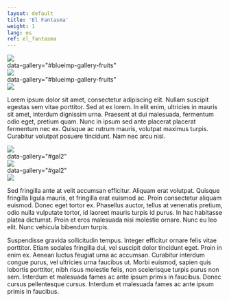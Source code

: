 ```yaml
---
layout: default
title: 'El Fantasma'
weight: 1
lang: es
ref: el_fantasma
---
```


<div class="pure-g gutters" id="galeria">
	<div class="pure-u-1 pure-u-sm-1-3"><a href="//placehold.it/600x900" title="Lorem ipsum dolor sit amet 1" data-description="This is a description 1" data-gallery="#gal1"><img src="//placehold.it/400x600" class="pure-img"></a></div> data-gallery="#blueimp-gallery-fruits"
	<div class="pure-u-1 pure-u-sm-1-3"><a href="//placehold.it/600x900" title="Lorem ipsum dolor sit amet 2" data-description="This is a description 2" data-gallery="#gal1"><img src="//placehold.it/400x600" class="pure-img"></a></div> data-gallery="#blueimp-gallery-fruits"
	<div class="pure-u-1 pure-u-sm-1-3"><a href="//placehold.it/600x900" title="Lorem ipsum dolor sit amet 3" data-description="This is a description 4" data-gallery="#gal1"><img src="//placehold.it/400x600" class="pure-img"></a></div>
</div>

Lorem ipsum dolor sit amet, consectetur adipiscing elit. Nullam suscipit egestas sem vitae porttitor. Sed at ex lorem. In elit enim, ultricies in mauris sit amet, interdum dignissim urna. Praesent at dui malesuada, fermentum odio eget, pretium quam. Nunc in ipsum sed ante placerat placerat fermentum nec ex. Quisque ac rutrum mauris, volutpat maximus turpis. Curabitur volutpat posuere tincidunt. Nam nec arcu nisl.  

<div class="pure-g gutters" id="galeria">
	<div class="pure-u-1 pure-u-sm-1-3"><a href="//placehold.it/600x900" title="Lorem ipsum dolor sit amet 4" data-description="This is a description 4" data-gallery="#gal2"><img src="//placehold.it/400x600" class="pure-img"></a></div> data-gallery="#gal2"
	<div class="pure-u-1 pure-u-sm-1-3"><a href="//placehold.it/600x900" title="Lorem ipsum dolor sit amet 5" data-description="This is a description 5" data-gallery="#gal2"><img src="//placehold.it/400x600" class="pure-img"></a></div> data-gallery="#gal2"
	<div class="pure-u-1 pure-u-sm-1-3"><a href="//placehold.it/600x900" title="Lorem ipsum dolor sit amet 6" data-description="This is a description 6" data-gallery="#gal2"><img src="//placehold.it/400x600" class="pure-img"></a></div>
</div>

Sed fringilla ante at velit accumsan efficitur. Aliquam erat volutpat. Quisque fringilla ligula mauris, et fringilla erat euismod ac. Proin consectetur aliquam euismod. Donec eget tortor ex. Phasellus auctor, tellus at venenatis pretium, odio nulla vulputate tortor, id laoreet mauris turpis id purus. In hac habitasse platea dictumst. Proin et eros malesuada nisi molestie ornare. Nunc eu leo elit. Nunc vehicula bibendum turpis.  

Suspendisse gravida sollicitudin tempus. Integer efficitur ornare felis vitae porttitor. Etiam sodales fringilla dui, vel suscipit dolor tincidunt eget. Proin in enim ex. Aenean luctus feugiat urna ac accumsan. Curabitur interdum congue purus, vel ultricies urna faucibus ut. Morbi euismod, sapien quis lobortis porttitor, nibh risus molestie felis, non scelerisque turpis purus non sem. Interdum et malesuada fames ac ante ipsum primis in faucibus. Donec cursus pellentesque cursus. Interdum et malesuada fames ac ante ipsum primis in faucibus.
